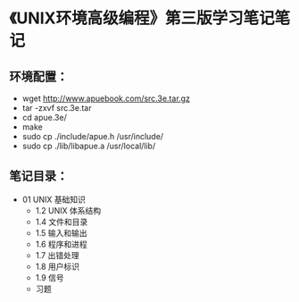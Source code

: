 # 《UNIX环境高级编程》第三版学习笔记笔记

## 环境配置：
- wget http://www.apuebook.com/src.3e.tar.gz
- tar -zxvf src.3e.tar
- cd apue.3e/
- make
- sudo cp ./include/apue.h /usr/include/
- sudo cp ./lib/libapue.a /usr/local/lib/


## 笔记目录：
- 01 UNIX 基础知识
	- 1.2 UNIX 体系结构
	- 1.4 文件和目录
	- 1.5 输入和输出
	- 1.6 程序和进程
	- 1.7 出错处理
	- 1.8 用户标识
	- 1.9 信号
	- 习题

